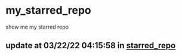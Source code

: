 # my_starred_repo
show me my starred repo

update at 03/22/22 04:15:58 in [starred_repo](./index.html)
---

